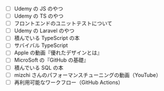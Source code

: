 - [ ] Udemy の JS のやつ
- [ ] Udemy の TS のやつ
- [ ] フロントエンドのユニットテストについて
- [ ] Udemy の Laravel のやつ
- [ ] 積んでいる TypeScript の本
- [ ] サバイバル TypeScript
- [ ] Apple の動画『優れたデザインとは』
- [ ] MicroSoft の『GitHub の基礎』
- [ ] 積んでいる SQL の本
- [ ] mizchi さんのパフォーマンスチューニングの動画（YouTube）
- [ ] 再利用可能なワークフロー（GitHub Actions）
